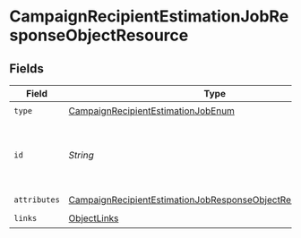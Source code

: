 # CampaignRecipientEstimationJobResponseObjectResource


## Fields

| Field                                                                                                                                                       | Type                                                                                                                                                        | Required                                                                                                                                                    | Description                                                                                                                                                 | Example                                                                                                                                                     |
| ----------------------------------------------------------------------------------------------------------------------------------------------------------- | ----------------------------------------------------------------------------------------------------------------------------------------------------------- | ----------------------------------------------------------------------------------------------------------------------------------------------------------- | ----------------------------------------------------------------------------------------------------------------------------------------------------------- | ----------------------------------------------------------------------------------------------------------------------------------------------------------- |
| `type`                                                                                                                                                      | [CampaignRecipientEstimationJobEnum](../../models/components/CampaignRecipientEstimationJobEnum.md)                                                         | :heavy_check_mark:                                                                                                                                          | N/A                                                                                                                                                         |                                                                                                                                                             |
| `id`                                                                                                                                                        | *String*                                                                                                                                                    | :heavy_check_mark:                                                                                                                                          | The ID of the campaign used for estimating recipients                                                                                                       | 01GMRWDSA0ARTAKE1SFX8JGXAY                                                                                                                                  |
| `attributes`                                                                                                                                                | [CampaignRecipientEstimationJobResponseObjectResourceAttributes](../../models/components/CampaignRecipientEstimationJobResponseObjectResourceAttributes.md) | :heavy_check_mark:                                                                                                                                          | N/A                                                                                                                                                         |                                                                                                                                                             |
| `links`                                                                                                                                                     | [ObjectLinks](../../models/components/ObjectLinks.md)                                                                                                       | :heavy_check_mark:                                                                                                                                          | N/A                                                                                                                                                         |                                                                                                                                                             |